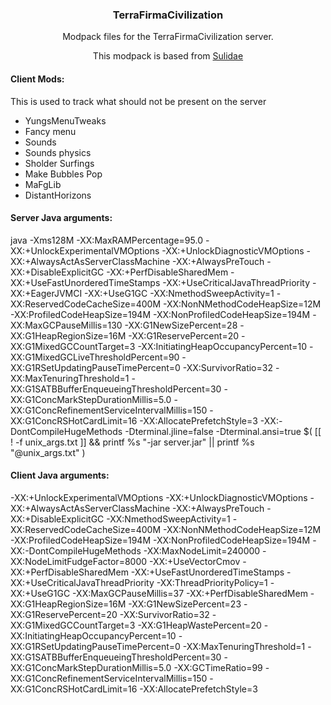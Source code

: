 <h3 align="center">TerraFirmaCivilization</h3>
<p align="center">
  Modpack files for the TerraFirmaCivilization server.
</p>
<p align="center">
  This modpack is based from <a href="https://www.curseforge.com/minecraft/modpacks/sulidae/files/6206683">Sulidae</a>
</p>

<h4>Client Mods:</h4>
<p>This is used to track what should not be present on the server</p>
<ul>
  <li>YungsMenuTweaks</li>
  <li>Fancy menu</li>
  <li>Sounds</li>
  <li>Sounds physics</li>
  <li>Sholder Surfings</li>
  <li>Make Bubbles Pop</li>
  <li>MaFgLib</li>
  <li>DistantHorizons</li>
</ul>


<h4>Server Java arguments:</h4>
<p></p>java -Xms128M -XX:MaxRAMPercentage=95.0 -XX:+UnlockExperimentalVMOptions -XX:+UnlockDiagnosticVMOptions -XX:+AlwaysActAsServerClassMachine -XX:+AlwaysPreTouch -XX:+DisableExplicitGC -XX:+PerfDisableSharedMem -XX:+UseFastUnorderedTimeStamps -XX:+UseCriticalJavaThreadPriority -XX:+EagerJVMCI -XX:+UseG1GC -XX:NmethodSweepActivity=1 -XX:ReservedCodeCacheSize=400M -XX:NonNMethodCodeHeapSize=12M -XX:ProfiledCodeHeapSize=194M -XX:NonProfiledCodeHeapSize=194M -XX:MaxGCPauseMillis=130 -XX:G1NewSizePercent=28 -XX:G1HeapRegionSize=16M -XX:G1ReservePercent=20 -XX:G1MixedGCCountTarget=3 -XX:InitiatingHeapOccupancyPercent=10 -XX:G1MixedGCLiveThresholdPercent=90 -XX:G1RSetUpdatingPauseTimePercent=0 -XX:SurvivorRatio=32 -XX:MaxTenuringThreshold=1 -XX:G1SATBBufferEnqueueingThresholdPercent=30 -XX:G1ConcMarkStepDurationMillis=5.0 -XX:G1ConcRefinementServiceIntervalMillis=150 -XX:G1ConcRSHotCardLimit=16 -XX:AllocatePrefetchStyle=3 -XX:-DontCompileHugeMethods -Dterminal.jline=false -Dterminal.ansi=true $( [[ ! -f unix_args.txt ]] && printf %s "-jar server.jar" || printf %s "@unix_args.txt" )</p>

<h4>Client Java arguments:</h4>
<p>-XX:+UnlockExperimentalVMOptions -XX:+UnlockDiagnosticVMOptions -XX:+AlwaysActAsServerClassMachine -XX:+AlwaysPreTouch -XX:+DisableExplicitGC -XX:NmethodSweepActivity=1 -XX:ReservedCodeCacheSize=400M -XX:NonNMethodCodeHeapSize=12M -XX:ProfiledCodeHeapSize=194M -XX:NonProfiledCodeHeapSize=194M -XX:-DontCompileHugeMethods -XX:MaxNodeLimit=240000 -XX:NodeLimitFudgeFactor=8000 -XX:+UseVectorCmov -XX:+PerfDisableSharedMem -XX:+UseFastUnorderedTimeStamps -XX:+UseCriticalJavaThreadPriority -XX:ThreadPriorityPolicy=1 -XX:+UseG1GC -XX:MaxGCPauseMillis=37 -XX:+PerfDisableSharedMem -XX:G1HeapRegionSize=16M -XX:G1NewSizePercent=23 -XX:G1ReservePercent=20 -XX:SurvivorRatio=32 -XX:G1MixedGCCountTarget=3 -XX:G1HeapWastePercent=20 -XX:InitiatingHeapOccupancyPercent=10 -XX:G1RSetUpdatingPauseTimePercent=0 -XX:MaxTenuringThreshold=1 -XX:G1SATBBufferEnqueueingThresholdPercent=30 -XX:G1ConcMarkStepDurationMillis=5.0 -XX:GCTimeRatio=99 -XX:G1ConcRefinementServiceIntervalMillis=150 -XX:G1ConcRSHotCardLimit=16 -XX:AllocatePrefetchStyle=3</p>
